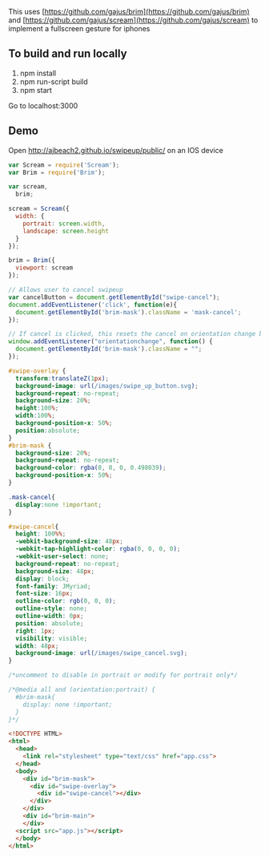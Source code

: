 This uses [https://github.com/gajus/brim](https://github.com/gajus/brim) and [https://github.com/gajus/scream](https://github.com/gajus/scream) to implement a fullscreen gesture for iphones

## To build and run locally
1. npm install
2. npm run-script build
3. npm start

Go to localhost:3000

## Demo
Open http://ajbeach2.github.io/swipeup/public/ on an IOS device


```javascript
var Scream = require('Scream');
var Brim = require('Brim');

var scream,
  brim;

scream = Scream({
  width: {
    portrait: screen.width,
    landscape: screen.height
  }
});

brim = Brim({
  viewport: scream
});

// Allows user to cancel swipeup
var cancelButton = document.getElementById("swipe-cancel");
document.addEventListener('click', function(e){
  document.getElementById('brim-mask').className = 'mask-cancel';
});

// If cancel is clicked, this resets the cancel on orientation change by removing the mask-cancel class
window.addEventListener("orientationchange", function() {
  document.getElementById('brim-mask').className = "";
});
```

```css
#swipe-overlay {
  transform:translateZ(1px);
  background-image: url(/images/swipe_up_button.svg);
  background-repeat: no-repeat;
  background-size: 20%;
  height:100%;
  width:100%;
  background-position-x: 50%;
  position:absolute;
}
#brim-mask {       
  background-size: 20%;
  background-repeat: no-repeat;
  background-color: rgba(0, 0, 0, 0.498039);
  background-position-x: 50%;
}

.mask-cancel{
  display:none !important;
}

#swipe-cancel{
  height: 100%%;
  -webkit-background-size: 48px;
  -webkit-tap-highlight-color: rgba(0, 0, 0, 0);
  -webkit-user-select: none;
  background-repeat: no-repeat;
  background-size: 48px;
  display: block;
  font-family: JMyriad;
  font-size: 16px;
  outline-color: rgb(0, 0, 0);
  outline-style: none;
  outline-width: 0px;
  position: absolute;
  right: 1px;
  visibility: visible;
  width: 48px;
  background-image: url(/images/swipe_cancel.svg);
}

/*uncomment to disable in portrait or modify for portrait only*/

/*@media all and (orientation:portrait) {
  #brim-mask{
    display: none !important;
  }
}*/
```

```html
<!DOCTYPE HTML>
<html>
  <head> 
    <link rel="stylesheet" type="text/css" href="app.css">
  </head>
  <body>
    <div id="brim-mask">
      <div id="swipe-overlay">
        <div id="swipe-cancel"></div>
      </div>
    </div>
    <div id="brim-main">
    </div>
  <script src="app.js"></script>
  </body>
</html> 
```
